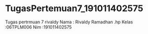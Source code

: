 # TugasPertemuan7_191011402575
Tugas pertrmuan 7 rivaldy
Nama : Rivaldy Ramadhan .hp 
Kelas :06TPLM006
Nim :191011402575
